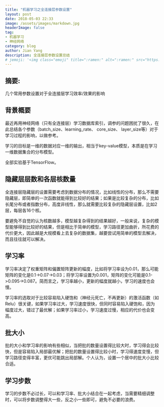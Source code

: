 ```yaml
---
title: "机器学习之全连接层参数设置"
layout: post
date: 2018-05-03 22:33
image: /assets/images/markdown.jpg
headerImage: false
tag:
- 机器学习
- 神经网络
category: blog
author: Jian Yang
description: 全连接层参数设置总结
# jemoji: '<img class="emoji" title=":ramen:" alt=":ramen:" src="https://assets.github.com/images/icons/emoji/unicode/1f35c.png" height="20" width="20" align="absmiddle">'
---
```


## 摘要:

几个常用参数设置对于全连接层学习效率/效果的影响

## 背景概要

最近再用神经网络（只有全连接层）学习数据库索引，调参的问题困扰了很久，在此总结各个参数（batch_size、learning_rate、 core_size、 layer_size等）对于学习过程的影响，以做参考。

学习的目标是一维的数据对应一维的输出，相当于key-value模型，本质是在学习一维数据集合的分布模型。

全部实验基于TensorFlow。

## 隐藏层层数和各层核数量

全连接层隐藏层的设置需要考虑到数据分布的情况，比如线性的分布，那么不需要隐藏层，即简单的一次函数就能得到比较好的结果；如果是比较复杂的分布，比如长尾分布或者指数分布，高度非线性，那么就需要比较复杂的隐藏层设置，比如2层，每层各16个核。

要避免不自觉的认为核数越多，模型越复杂得到的结果越好，一般来说，复杂的模型能够得到比较好的结果，但是相比于简单的模型，学习路径更加曲折，所花费的代价更大，因此越是大规模看上去复杂的数据集，越要尝试用简单的模型去解决，而且往往就可以解决。

## 学习率

学习率决定了权重矩阵和偏置矩阵更新的幅度，比如将学习率设为0.01，那么可能矩阵的变化是0.1->0.07->0.03；将学习率设置为0.001，矩阵的变化可能是0.1->0.095->0.087。简而言之，学习率越小，更新的幅度就越小，学习的速度也会慢。

学习率的选取对于比较容易陷入硬饱和（神经元死亡，不再更新）的激活函数（如Relu）很关键，如果学习率过大，学习速度很快，但同时容易陷入硬饱和，因为幅度过大，错过了最优解；如果学习率过小，学习速度过慢，相应的代价也会变高。

## 批大小

批的大小和学习率的影响有些相似，当把批的数量设置得比较大时，学习得会比较快，但是容易陷入局部最优解；把批的数量设置得比较小时，学习得速度变慢，但学习路径变得丰富，更优可能跳出局部解。个人认为，设置一个居中的批大小比较合适。

## 学习步数

学习的步数不必过长，可以和学习率、批大小结合在一起考虑，当需要精细调整时，可以将步数调整得大一些，反之小一些即可，避免不必要的浪费。
